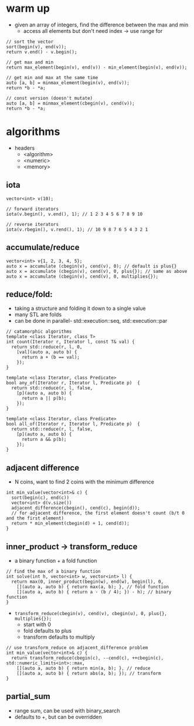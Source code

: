 # warm up

* given an array of integers, find the difference between the max and min
  * access all elements but don't need index -> use range for

```
// sort the vector
sort(begin(v), end(v));
return v.end() - v.begin();

// get max and min
return max_element(begin(v), end(v)) - min_element(begin(v), end(v));

// get min and max at the same time
auto [a, b] = minmax_element(begin(v), end(v));
return *b - *a;

// const version (doesn't mutate)
auto [a, b] = minmax_element(cbegin(v), cend(v));
return *b - *a;
```
# algorithms

* headers
  * \<algorithm\>
  * \<numeric\>
  * \<memory\>

## iota
```
vector<int> v(10);

// forward iterators
iota(v.begin(), v.end(), 1); // 1 2 3 4 5 6 7 8 9 10

// reverse iterators
iota(v.rbegin(), v.rend(), 1); // 10 9 8 7 6 5 4 3 2 1
```

## accumulate/reduce
```
vector<int> v{1, 2, 3, 4, 5};
auto x = accumulate (cbegin(v), cend(v), 0); // default is plus{}
auto x = accumulate (cbegin(v), cend(v), 0, plus{}); // same as above
auto x = accumulate (cbegin(v), cend(v), 0, multiplies{});
```

## reduce/fold:
* taking a structure and folding it down to a single value
* many STL are folds
* can be done in parallel- std::execution::seq, std::execution::par

```
// catamorphic algorithms
template <class Iterator, class T>
int count(Iterator r, Iterator l, const T& val) {
  return std::reduce(r, l, 0,
    [val](auto a, auto b) {
      return a + (b == val);
    });
}

template <class Iterator, class Predicate>
bool any_of(Iterator r, Iterator l, Predicate p)  {
  return std::reduce(r, l, false,
    [p](auto a, auto b) {
      return a || p(b);
    });
}

template <class Iterator, class Predicate>
bool all_of(Iterator r, Iterator l, Predicate p)  {
  return std::reduce(r, l, false,
    [p](auto a, auto b) {
      return a && p(b);
    });
}
```

## adjacent difference
* N coins, want to find 2 coins with the minimum difference

```
int min_value(vector<int>& c) {
  sort(begin(c), end(c))
  vector<int> d(v.size())
  adjacent_difference(cbegin(), cend(c), begin(d));
  // for adjacent difference, the first element doesn't count (b/t 0 and the first element)
  return * min_element(cbegin(d) + 1, cend(d));
}
```

## inner_product -> transform_reduce
* a binary function + a fold function

```
// find the max of a binary function
int solve(int h, vector<int> w, vector<int> l) {
  return max(0, inner_product(begin(w), end(w), begin(l), 0,
    [](auto a, auto b) { return max(a, b); }, // fold function
    [](auto a, auto b) { return a - (b / 4); }) - h); // binary function
}
```

* `transform_reduce(cbegin(v), cend(v), cbegin(u), 0, plus{}, multiplies{});`
  * start with 0
  * fold defaults to plus
  * transform defaults to multiply

```
// use transform_reduce on adjacent_difference problem
int min_value(vector<int>& c) {
  return transform_reduce(cbegin(c), --cend(c), ++cbegin(c), std::numeric_limits<int>::max,
    [](auto a, auto b) { return min(a, b); }, // reduce
    [](auto a, auto b) { return abs(a, b); }); // transform
}
```

## partial_sum
* range sum, can be used with binary_search
* defaults to +, but can be overridden



























